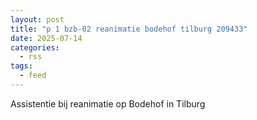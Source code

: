 ```yaml
---
layout: post
title: "p 1 bzb-02 reanimatie bodehof tilburg 209433"
date: 2025-07-14
categories: 
  - rss
tags: 
  - feed
---
```


Assistentie bij reanimatie op Bodehof in Tilburg

